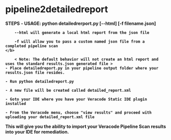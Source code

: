 # pipeline2detailedreport

<b>STEPS</b>
	<b>
	- USAGE: python detailedrerport.py [--html] [-f filename.json]
		
		--html will generate a local html report from the json file
		
		-f will allow you to pass a custom named json file from a completed pipeline scan
	</b>
                
		< Note: The default behavior will not create an html report and uses the standard results.json generated file >
	- Place detailedreport.py in your pipeline output folder where your results.json file resides.
	
	- Run python detailedreport.py

	- A new file will be created called detailed_report.xml

	- Goto your IDE where you have your Veracode Static IDE plugin installed
	
	- From the Veracode menu, choose "view results" and proceed with uploading your detailed_report.xml file

This will give you the ability to import your Veracode Pipeline Scan results into your IDE for remediation.
